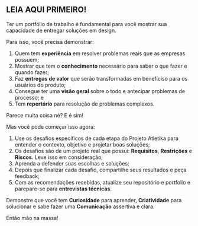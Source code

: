 ## LEIA AQUI PRIMEIRO!

Ter um portfólio de trabalho é fundamental para você mostrar sua capacidade de entregar soluções em design.

Para isso, você precisa demonstrar:

1. Quem tem **experiência** em resolver problemas reais que as empresas possuem;
2. Mostrar que tem o **conhecimento** necessário para saber o que fazer e quando fazer;
4. Faz **entregas de valor** que serão transformadas em benefíciso para os usuários do produto;
5. Consegue ter uma **visão geral** sobre o todo e antecipar problemas de processo; e
6. Tem **repertório** para resolução de problemas complexos.

Parece muita coisa né? E é sim!

Mas você pode começar isso agora:

1. Use os desafios específicos de cada etapa do Projeto Atletika para entender o contexto, objetivo e projetar boas soluções;
2. Os desafios são de um projeto real que possui: **Requisitos**, **Restrições** e **Riscos**. Leve isso em consideração;
3. Aprenda a defender suas escolhas e soluções;
4. Depois que finalizar cada desafio, compartilhe seus resultados e peça feedback;
5. Com as recomendações recebidas, atualize seu repositório e portfolio e parepare-se para **entrevistas técnicas**.

Demonstre que você tem **Curiosidade** para aprender, **Criatividade** para solucionar e sabe fazer uma **Comunicação** assertiva e clara.

Então mão na massa!
